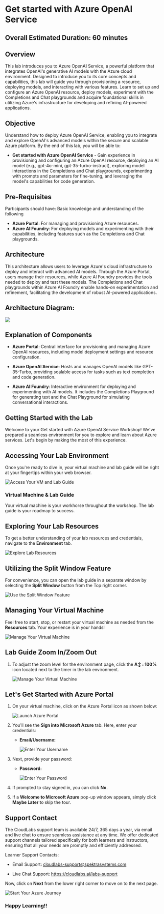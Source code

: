 # Get started with Azure OpenAI Service

## Overall Estimated Duration: 60 minutes

## Overview

This lab introduces you to Azure OpenAI Service, a powerful platform that integrates OpenAI's generative AI models with the Azure cloud environment. Designed to introduce you to its core concepts and capabilities, this lab will guide you through provisioning a resource, deploying models, and interacting with various features. Learn to set up and configure an Azure OpenAI resource, deploy models, experiment with the Completions and Chat playgrounds and acquire foundational skills in utilizing Azure's infrastructure for developing and refining AI-powered applications.

## Objective

Understand how to deploy Azure OpenAI Service, enabling you to integrate and explore OpenAI's advanced models within the secure and scalable Azure platform. By the end of this lab, you will be able to:

- **Get started with Azure OpenAI Service** - Gain experience in provisioning and configuring an Azure OpenAI resource, deploying an AI model (e.g., gpt-4o-mini, gpt-35-turbo-instruct), exploring model interactions in the Completions and Chat playgrounds, experimenting with prompts and parameters for fine-tuning, and leveraging the model's capabilities for code generation.

## Pre-Requisites

Participants should have: Basic knowledge and understanding of the following

- **Azure Portal**: For managing and provisioning Azure resources.
- **Azure AI Foundry**: For deploying models and experimenting with their capabilities, including features such as the Completions and Chat playgrounds.

## Architecture

This architecture allows users to leverage Azure's cloud infrastructure to deploy and interact with advanced AI models. Through the Azure Portal, users manage their resources, while Azure AI Foundry provides the tools needed to deploy and test these models. The Completions and Chat playgrounds within Azure AI Foundry enable hands-on experimentation and refinement, facilitating the development of robust AI-powered applications.

## Architecture Diagram:

![](./media/lab-01-ad.png)

## Explanation of Components

- **Azure Portal**: Central interface for provisioning and managing Azure OpenAI resources, including model deployment settings and resource configuration.

- **Azure OpenAI Service**: Hosts and manages OpenAI models like GPT-35-Turbo, providing scalable access for tasks such as text completion and code generation.

- **Azure AI Foundry**: Interactive environment for deploying and experimenting with AI models. It includes the Completions Playground for generating text and the Chat Playground for simulating conversational interactions.

## Getting Started with the Lab

Welcome to your Get started with Azure OpenAI Service Workshop! We've prepared a seamless environment for you to explore and learn about Azure services. Let's begin by making the most of this experience.
 
## Accessing Your Lab Environment
 
Once you're ready to dive in, your virtual machine and lab guide will be right at your fingertips within your web browser.
 
![Access Your VM and Lab Guide](./media/labguide.png)

### Virtual Machine & Lab Guide
 
Your virtual machine is your workhorse throughout the workshop. The lab guide is your roadmap to success.
 
## Exploring Your Lab Resources
 
To get a better understanding of your lab resources and credentials, navigate to the **Environment** tab.
 
![Explore Lab Resources](./media/env.png)
 
## Utilizing the Split Window Feature
 
For convenience, you can open the lab guide in a separate window by selecting the **Split Window** button from the Top right corner.
 
![Use the Split Window Feature](./media/split.png)
 
## Managing Your Virtual Machine
 
Feel free to start, stop, or restart your virtual machine as needed from the **Resources** tab. Your experience is in your hands!
 
![Manage Your Virtual Machine](./media/resource.png)

## Lab Guide Zoom In/Zoom Out

1. To adjust the zoom level for the environment page, click the **A↕ : 100%** icon located next to the timer in the lab environment.

   ![Manage Your Virtual Machine](./media/labzoom-1.png)

## Let's Get Started with Azure Portal
 
1. On your virtual machine, click on the Azure Portal icon as shown below:

 
      ![Launch Azure Portal](./media/sc900-image(1).png)
   
 
2. You'll see the **Sign into Microsoft Azure** tab. Here, enter your credentials:
 
   - **Email/Username:** <inject key="AzureAdUserEmail"></inject>
 
       ![Enter Your Username](./media/sc900-image-1.png)
 
3. Next, provide your password:
 
   - **Password:** <inject key="AzureAdUserPassword"></inject>
 
       ![Enter Your Password](./media/sc900-image-2.png)
 
4. If prompted to stay signed in, you can click **No**.
 
5. If a **Welcome to Microsoft Azure** pop-up window appears, simply click **Maybe Later** to skip the tour.
 
## Support Contact

The CloudLabs support team is available 24/7, 365 days a year, via email and live chat to ensure seamless assistance at any time. We offer dedicated support channels tailored specifically for both learners and instructors, ensuring that all your needs are promptly and efficiently addressed.

Learner Support Contacts:

- Email Support: cloudlabs-support@spektrasystems.com

- Live Chat Support: https://cloudlabs.ai/labs-support

Now, click on **Next** from the lower right corner to move on to the next page.

![Start Your Azure Journey](./media/sc900-image(3).png)

### Happy Learning!!
